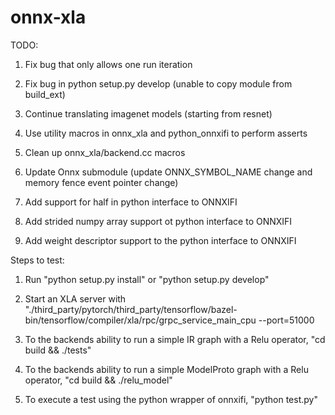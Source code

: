 # onnx-xla

TODO:

1. Fix bug that only allows one run iteration

2. Fix bug in python setup.py develop (unable to copy module from build_ext)

3. Continue translating imagenet models (starting from resnet)

4. Use utility macros in onnx_xla and python_onnxifi to perform asserts

5. Clean up onnx_xla/backend.cc macros

6. Update Onnx submodule (update ONNX_SYMBOL_NAME change and memory fence event pointer change)

7. Add support for half in python interface to ONNXIFI

8. Add strided numpy array support ot python interface to ONNXIFI

9. Add weight descriptor support to the python interface to ONNXIFI


Steps to test:

1. Run "python setup.py install" or "python setup.py develop"

2. Start an XLA server with "./third_party/pytorch/third_party/tensorflow/bazel-bin/tensorflow/compiler/xla/rpc/grpc_service_main_cpu --port=51000

3. To the backends ability to run a simple IR graph with a Relu operator, "cd build && ./tests"

4. To the backends ability to run a simple ModelProto graph with a Relu operator, "cd build && ./relu_model" 

5. To execute a test using the python wrapper of onnxifi, "python test.py"
